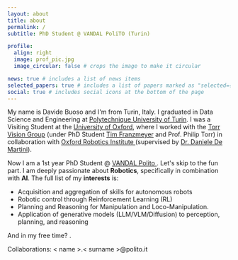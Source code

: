 ```yaml
---
layout: about
title: about
permalink: /
subtitle: PhD Student @ VANDAL PoliTO (Turin)

profile:
  align: right
  image: prof_pic.jpg
  image_circular: false # crops the image to make it circular

news: true # includes a list of news items
selected_papers: true # includes a list of papers marked as "selected={true}"
social: true # includes social icons at the bottom of the page
---
```


My name is Davide Buoso and I'm from Turin, Italy. I graduated in Data Science and Engineering at <a href='https://www.polito.it/'>Polytechnique University of Turin</a>. I was a Visiting Student at the <a href='#'>University of Oxford</a>, where I worked with the <a href='https://torrvision.com/index.html'>Torr Vision Group</a> (under PhD Student <a href='https://www.robots.ox.ac.uk/~frtim/'>Tim Franzmeyer</a> and Prof. Philip Torr) in collaboration with  <a href='https://ori.ox.ac.uk/'>Oxford Robotics Institute </a>(supervised by <a href='https://ori.ox.ac.uk/people/daniele-de-martini/'>Dr. Daniele De Martini</a>). 

Now I am a 1st year PhD Student @ <a href="https://vandal.polito.it/">VANDAL Polito </a>.
Let's skip to the fun part.
I am deeply passionate about <b>Robotics</b>, specifically in combination with <b>AI</b>.
The full list of my <b>interests</b> is:
- Acquisition and aggregation of skills for autonomous robots
- Robotic control through Reinforcement Learning (RL)
- Planning and Reasoning for Manipulation and Loco-Manipulation.
- Application of generative models (LLM/VLM/Diffusion) to perception, planning, and reasoning

And in my free time? .


Collaborations: < name >.< surname >@polito.it
